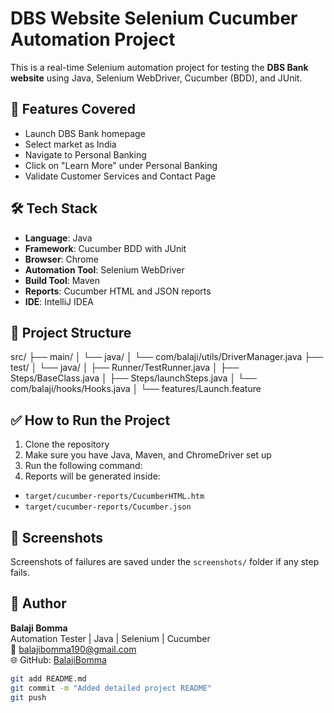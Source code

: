 # DBS Website Selenium Cucumber Automation Project

This is a real-time Selenium automation project for testing the **DBS Bank website** using Java, Selenium WebDriver, Cucumber (BDD), and JUnit.

## 📌 Features Covered

- Launch DBS Bank homepage
- Select market as India
- Navigate to Personal Banking
- Click on "Learn More" under Personal Banking
- Validate Customer Services and Contact Page

## 🛠️ Tech Stack

- **Language**: Java
- **Framework**: Cucumber BDD with JUnit
- **Browser**: Chrome
- **Automation Tool**: Selenium WebDriver
- **Build Tool**: Maven
- **Reports**: Cucumber HTML and JSON reports
- **IDE**: IntelliJ IDEA

## 📂 Project Structure
src/
├── main/
│ └── java/
│ └── com/balaji/utils/DriverManager.java
├── test/
│ └── java/
│ ├── Runner/TestRunner.java
│ ├── Steps/BaseClass.java
│ ├── Steps/launchSteps.java
│ └── com/balaji/hooks/Hooks.java
│ └── features/Launch.feature

## ✅ How to Run the Project

1. Clone the repository
2. Make sure you have Java, Maven, and ChromeDriver set up
3. Run the following command:
4. Reports will be generated inside:
- `target/cucumber-reports/CucumberHTML.htm`
- `target/cucumber-reports/Cucumber.json`

## 📸 Screenshots

Screenshots of failures are saved under the `screenshots/` folder if any step fails.

## 🧠 Author

**Balaji Bomma**  
Automation Tester | Java | Selenium | Cucumber  
📧 balajibomma190@gmail.com   
🌐 GitHub: [BalajiBomma](https://github.com/BalajiBomma)



```bash
git add README.md
git commit -m "Added detailed project README"
git push

